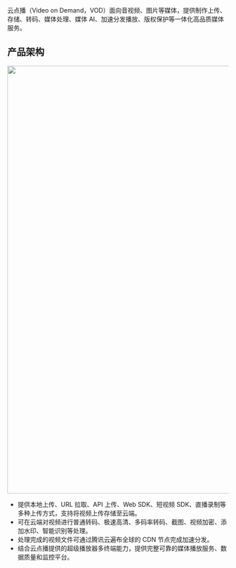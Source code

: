 云点播（Video on Demand，VOD）面向音视频、图片等媒体，提供制作上传、存储、转码、媒体处理、媒体 AI、加速分发播放、版权保护等一体化高品质媒体服务。

## 产品架构
<img src="https://qcloudimg.tencent-cloud.cn/raw/01e5166a508715682f1c490a59c629a3.png" width="975"><br>


<ul>
<li>提供本地上传、URL 拉取、API 上传、Web SDK、短视频 SDK、直播录制等多种上传方式，支持将视频上传存储至云端。</li>
<li>可在云端对视频进行普通转码、极速高清、多码率转码、截图、视频加密、添加水印、智能识别等处理。</li>
<li>处理完成的视频文件可通过腾讯云遍布全球的 CDN 节点完成加速分发。</li>
<li>结合云点播提供的超级播放器多终端能力，提供完整可靠的媒体播放服务、数据质量和监控平台。</li>
</ul>

